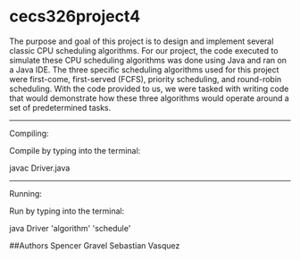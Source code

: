 # cecs326project4
The purpose and goal of this project is to design and implement several classic CPU scheduling algorithms.
For our project, the code executed to simulate these CPU scheduling algorithms was done using Java and ran on a Java IDE.
The three specific scheduling algorithms used for this project were first-come, first-served (FCFS), priority scheduling, and round-robin scheduling.
With the code provided to us, we were tasked with writing code that would demonstrate how these three algorithms would operate around a set of predetermined tasks.

----------------------------
Compiling:

Compile by typing into the terminal:

javac Driver.java

----------------------------
Running:

Run by typing into the terminal:

java Driver 'algorithm' 'schedule'

##Authors
Spencer Gravel
Sebastian Vasquez
